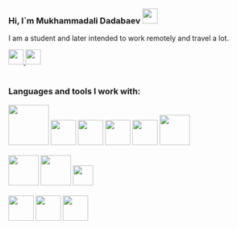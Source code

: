 ### Hi, I`m Mukhammadali Dadabaev <img src="https://i.giphy.com/media/hvRJCLFzcasrR4ia7z/giphy.webp" width="30px"/> 

I am a student and later intended to work remotely and travel a lot.

<a href="https://t.me/Mukhammad_Ali_1950">
  <img src="https://image.similarpng.com/very-thumbnail/2020/07/Telegram-icon-on-transparent-background-PNG.png" width="30px"/>
<a/>
<a href="ali_6017@mail.ru">
<img src="https://cutewallpaper.org/24/icon-email-png/icon-distributor-png-email-contact-us-logo-transparent-email-icon-png-bluelogo-email-png-free-transparent-png-images-pngaaacom.png" width="30px"/>
<a/>
<br/>
<br />

### Languages and tools I work with:


<code><img src="https://www.vhv.rs/dpng/d/479-4795524_transparent-css3-logo-png-html-and-css-logos.png" width="80px"></code>
<code><img src="https://upload.wikimedia.org/wikipedia/commons/thumb/b/b2/Bootstrap_logo.svg/512px-Bootstrap_logo.svg.png" width="50px"></code>
<code><img src="https://encrypted-tbn0.gstatic.com/images?q=tbn:ANd9GcRA4yjkg9qkU3O5_MGvfe-9WQtEO1ITBMcGxYLlPdmmTfflMavH8CziFXZLec6Dxqseswk&usqp=CAU" width="50px"></code>
<code><img src="https://logowik.com/content/uploads/images/3799-javascript.jpg" width="50px"></code>
<code><img src="https://cdn.freebiesupply.com/logos/thumbs/2x/react-1-logo.png" width="50px"></code>
<code><img src="https://img.favpng.com/2/23/2/redux-react-javascript-vue-js-single-page-application-png-favpng-nrQkizLk5ZV7m4qQJK5NZMCja.jpg" width="60px"></code>
<br />
<br />
<code><img src="https://logo-download.com/wp-content/data/images/svg/Node.js-logo.svg" width="60px"></code>
<code><img src="https://encrypted-tbn0.gstatic.com/images?q=tbn:ANd9GcQv2l-4Y-ZVZm77rzV9CRJxmgNPpy36zgePIA&usqp=CAU" width="60px"></code>
<code><img src="https://www.freebsdnews.com/wp-content/uploads/mongodb.png" width="40px"></code>
<br />
<br />
<code><img src="https://e7.pngegg.com/pngimages/666/502/png-clipart-brand-php-logo-computer-file-product-breeze-blue-text-thumbnail.png" width="50px"></code>
<code><img src="https://images.squarespace-cdn.com/content/v1/5d092c5193b409000129adc4/1561157959942-T5OICBFA7NHD7BAHEC4O/mysql-logo.png" width="50px"></code>
<code><img src="https://images.squarespace-cdn.com/content/v1/5d092c5193b409000129adc4/1561157959942-T5OICBFA7NHD7BAHEC4O/mysql-logo.png" width="50px"></code>
